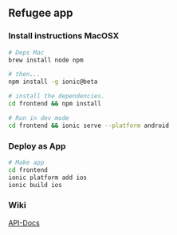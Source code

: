 ## Refugee app

### Install instructions MacOSX
```bash
# Deps Mac
brew install node npm

# then...
npm install -g ionic@beta

# install the dependencies.
cd frontend && npm install

# Run in dev mode
cd frontend && ionic serve --platform android
```


### Deploy as App
```bash
# Make app
cd frontend
ionic platform add ios
ionic build ios
```

### Wiki
[API-Docs](https://github.com/bengy/migration-demo/wiki)